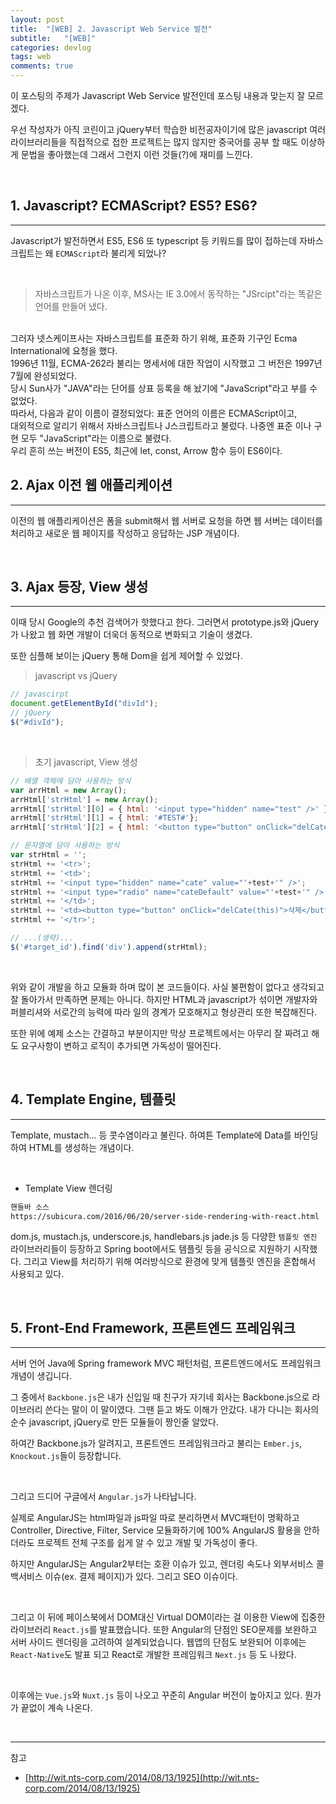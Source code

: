 ```yaml
---
layout: post
title:  "[WEB] 2. Javascript Web Service 발전"
subtitle:   "[WEB]"
categories: devlog
tags: web
comments: true
---
```


이 포스팅의 주제가 Javascript Web Service 발전인데 포스팅 내용과 맞는지 잘 모르겠다.  

우선 작성자가 아직 코린이고 jQuery부터 학습한 비전공자이기에 많은 javascript 여러 라이브러리들을 직접적으로 접한 프로젝트는 많지 않지만 중국어를 공부 할 때도 이상하게 문법을 좋아했는데 그래서 그런지 이런 것들(?)에 재미를 느낀다.

<br>


## 1. Javascript? ECMAScript? ES5? ES6?
---

Javascript가 발전하면서 ES5, ES6 또 typescript 등 키워드를 많이 접하는데 자바스크립트는 왜 `ECMAScript`라 불리게 되었나?

<br>

> 자바스크립트가 나온 이후, MS사는 IE 3.0에서 동작하는 "JSrcipt"라는 똑같은 언어를 만들어 냈다.  
<br>
그러자 넷스케이프사는 자바스크립트를 표준화 하기 위해, 표준화 기구인 Ecma International에 요청을 했다.  
<br>
1996년 11월, ECMA-262라 불리는 명세서에 대한 작업이 시작했고 그 버전은 1997년 7월에 완성되었다.  
<br>
당시 Sun사가 "JAVA"라는 단어를 상표 등록을 해 놨기에 "JavaScript"라고 부를 수 없었다.
<br>
따라서, 다음과 같이 이름이 결정되었다: 표준 언어의 이름은 ECMAScript이고,
<br>
대외적으로 알리기 위해서 자바스크립트나 J스크립트라고 불렀다. 나중엔 표준 이나 구현 모두 "JavaScript"라는 이름으로 불렸다.
<br>  
우리 흔히 쓰는 버전이 ES5, 최근에 let, const, Arrow 함수 등이 ES6이다.

<br>


## 2. Ajax 이전 웹 애플리케이션
---

이전의 웹 애플리케이션은 폼을 submit해서 웹 서버로 요청을 하면 웹 서버는 데이터를 처리하고 새로운 웹 페이지를 작성하고 응답하는 JSP 개념이다.

<br>

## 3. Ajax 등장, View 생성
---

이때 당시 Google의 추천 검색어가 핫했다고 한다. 그러면서 prototype.js와 jQuery가 나왔고 웹 화면 개발이 더욱더 동적으로 변화되고 기술이 생겼다.

또한 심플해 보이는 jQuery 통해 Dom을 쉽게 제어할 수 있었다.

> javascript vs jQuery  

```js
// javascirpt
document.getElementById("divId");
// jQuery
$("#divId");
```

<br>

> 초기 javascript, View 생성

```js
// 배열 객체에 담아 사용하는 방식
var arrHtml = new Array();
arrHtml['strHtml'] = new Array();
arrHtml['strHtml'][0] = { html: '<input type="hidden" name="test" />' };
arrHtml['strHtml'][1] = { html: '#TEST#'};
arrHtml['strHtml'][2] = { html: '<button type="button" onClick="delCate(this)">삭제</button>' };

// 문자열에 담아 사용하는 방식
var strHtml = '';
strHtml += '<tr>';
strHtml += '<td>';
strHtml += '<input type="hidden" name="cate" value="'+test+'" />';
strHtml += '<input type="radio" name="cateDefault" value="'+test+'" />';
strHtml += '</td>';
strHtml += '<td><button type="button" onClick="delCate(this)">삭제</button></td>';
strHtml += '</tr>';

// ...(생략)...
$('#target_id').find('div').append(strHtml);
```

<br>

위와 같이 개발을 하고 모듈화 하며 많이 본 코드들이다. 사실 불편함이 없다고 생각되고 잘 돌아가서 만족하면 문제는 아니다. 하지만 HTML과 javascript가 섞이면 개발자와 퍼블리셔와 서로간의 능력에 따라 일의 경계가 모호해지고 형상관리 또한 복잡해진다.  

또한 위에 예제 소스는 간결하고 부분이지만 막상 프로젝트에서는 아무리 잘 짜려고 해도 요구사항이 변하고 로직이 추가되면 가독성이 떨어진다.

<br>


## 4. Template Engine, 템플릿
---

Template, mustach... 등 콧수염이라고 불린다. 하여튼 Template에 Data를 바인딩하여 HTML를 생성하는 개념이다.

<br>

- Template View 렌더링

```html
핸들바 소스
https://subicura.com/2016/06/20/server-side-rendering-with-react.html
```

dom.js, mustach.js, underscore.js, handlebars.js jade.js 등 다양한 `템플릿 엔진` 라이브러리들이 등장하고 Spring boot에서도 템플릿 등을 공식으로 지원하기 시작했다. 그리고 
View를 처리하기 위해 여러방식으로 환경에 맞게 템플릿 엔진을 혼합해서 사용되고 있다.

<br>


## 5. Front-End Framework, 프론트엔드 프레임워크
---

서버 언어 Java에 Spring framework MVC 패턴처럼, 프론트엔드에서도 프레임워크 개념이 생깁니다.  

그 중에서 `Backbone.js`은 내가 신입일 때 친구가 자기네 회사는 Backbone.js으로 라이브러리 쓴다는 말이 이 말이였다. 그땐 듣고 봐도 이해가 안갔다. 내가 다니는 회사의 순수 javascript, jQuery로 만든 모듈들이 짱인줄 알았다.

하여간 Backbone.js가 알려지고, 프론트엔드 프레임워크라고 불리는 `Ember.js`, `Knockout.js`들이 등장합니다.

<br>

그리고 드디어 구글에서 `Angular.js`가 나타납니다.

실제로 AngularJS는 html파일과 js파일 따로 분리하면서 MVC패턴이 명확하고 Controller, Directive, Filter, Service 모듈화하기에 100% AngularJS 활용을 안하더라도 프로젝트 전체 구조를 쉽게 알 수 있고 개발 및 가독성이 좋다.

하지만 AngularJS는 Angular2부터는 호환 이슈가 있고, 렌더링 속도나 외부서비스 콜백서비스 이슈(ex. 결제 페이지)가 있다. 그리고 SEO 이슈이다.

<br>

그리고 이 뒤에 페이스북에서 DOM대신 Virtual DOM이라는 걸 이용한 View에 집중한 라이브러리 `React.js`를 발표했습니다. 또한 Angular의 단점인 SEO문제를 보완하고 서버 사이드 렌더링을 고려하여 설계되었습니다. 웹앱의 단점도 보완되어 이후에는 `React-Native`도 발표 되고 React로 개발한 프레임워크 `Next.js` 등 도 나왔다.

<br>

이후에는 `Vue.js`와 `Nuxt.js` 등이 나오고 꾸준히 Angular 버전이 높아지고 있다. 뭔가가 끝없이 계속 나온다.

<br>

---
참고  
+ [http://wit.nts-corp.com/2014/08/13/1925](http://wit.nts-corp.com/2014/08/13/1925)